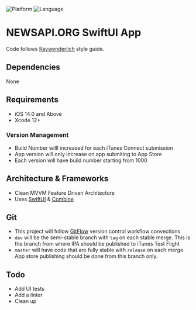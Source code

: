 
![Platform](https://img.shields.io/badge/iOS-000000?style=for-the-badge&logo=ios&logoColor=white)
![Language](https://img.shields.io/badge/Swift-FA7343?style=for-the-badge&logo=swift&logoColor=white)

# NEWSAPI.ORG SwiftUI App
Code follows [Raywenderlich][RW] style guide.

## Dependencies

None

## Requirements

- iOS 14.0 and Above
- Xcode 12+

### Version Management

* Build Number willl increased for each iTunes Connect submission
* App version will only increase on app submiting to App Store
* Each version will have build number starting from 1000

## Architecture & Frameworks

- Clean MVVM Feature Driven Architecture
- Uses [SwiftUI][SUI] & [Combine][COM]
  
## Git
- This project will follow [GitFlow][GF] version control workflow convections 
- `dev` will be the semi-stable branch with `tag` on each stable merge. This is the branch from where IPA should be published to iTunes Test Flight
- `master` will have code that are fully stable with `release` on each merge. App store publishing should be done from this branch only.

[RW]: https://github.com/raywenderlich/swift-style-guide
[GF]: https://www.atlassian.com/git/tutorials/comparing-workflows
[FL]: https://fastlane.tools
[COM]: https://developer.apple.com/documentation/combine
[SUI]: https://developer.apple.com/documentation/swiftui/

## Todo
- Add UI tests
- Add a linter
- Clean up

